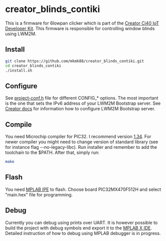 # creator_blinds_contiki
This is a firmware for 6lowpan clicker which is part of the [Creator Ci40 IoT Developer Kit](http://creatordev.io/ci40-iot-dev-kit.html). This firmware is responsible for controlling window blinds using LWM2M.

## Install
```sh
git clone https://github.com/mkmk88/creator_blinds_contiki.git
cd creator_blinds_contiki
./install.sh
```
## Configure
See [project-conf.h](https://github.com/mkmk88/creator_blinds_contiki/blob/master/project-conf.h) file for different CONFIG_* options. The most important is the one that sets the IPv6 address of your LWM2M Bootstrap server.
See [Creator docs](https://docs.creatordev.io/ci40/) for information how to configure LWM2M Bootstrap server.
## Compile
You need Microchip compiler for PIC32. I recommend version [1.34](http://ww1.microchip.com/downloads/en/DeviceDoc/xc32-v1.34-full-install-linux-installer.run).
For newer compiler you might need to change version of standard library (see for instance flag --no-legacy-libc).
Run installer and remember to add the toolchain to the $PATH. After that, simply run:
```sh
make
```
## Flash
You need [MPLAB IPE](http://microchip.wikidot.com/ipe:installation) to flash. Choose board PIC32MX470F512H and select "main.hex" file for programming.
## Debug
Currently you can debug using prints over UART. It is however possible to build the project with debug symbols end export it to the [MPLAB X IDE](http://www.microchip.com/mplab/mplab-x-ide).
Detailed instruction of how to debug using MPLAB debugger is in progress.
